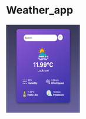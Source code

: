 # Weather_app
<html>
  <head></head>
  <body>
    <h3>   </h3>
    <div style="display:block; width:200px;">
      <a href="images/weather_app_demo_video.mp4">
        <img src="images/Demo_img.png" alt="Demo Video" width="320" height="240">
      </a>
    </div>
  </body>
</html>


